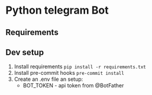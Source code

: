 # Python telegram Bot

## Requirements

## Dev setup
1. Install requirements `pip install -r requirements.txt`
2. Install pre-commit hooks `pre-commit install`
3. Create an .env file an setup:
   - BOT_TOKEN - api token from @BotFather
